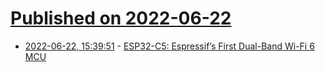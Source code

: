 # [Published on 2022-06-22](index.md)

* [2022-06-22, 15:39:51](https://news.ycombinator.com/item?id=31837479) - [ESP32-C5: Espressif’s First Dual-Band Wi-Fi 6 MCU](https://www.espressif.com/en/news/ESP32-C5)

